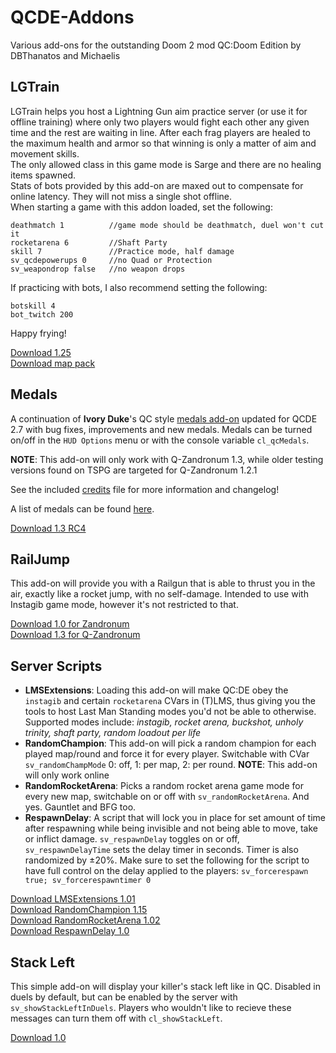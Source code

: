 # QCDE-Addons

Various add-ons for the outstanding Doom 2 mod QC:Doom Edition by DBThanatos and Michaelis

## LGTrain
LGTrain helps you host a Lightning Gun aim practice server (or use it for offline training) where only two players would fight each other any given time and the rest are waiting in line. After each frag players are healed to the maximum health and armor so that winning is only a matter of aim and movement skills.  
The only allowed class in this game mode is Sarge and there are no healing items spawned.  
Stats of bots provided by this add-on are maxed out to compensate for online latency. They will not miss a single shot offline.  
When starting a game with this addon loaded, set the following:
```
deathmatch 1          //game mode should be deathmatch, duel won't cut it
rocketarena 6         //Shaft Party
skill 7               //Practice mode, half damage
sv_qcdepowerups 0     //no Quad or Protection
sv_weapondrop false   //no weapon drops
```
If practicing with bots, I also recommend setting the following:
```
botskill 4
bot_twitch 200
```

Happy frying!

[Download 1.25](https://allfearthesentinel.net/zandronum/download.php?file=qcde--lgtrain_v1.25.pk3)  
[Download map pack](https://allfearthesentinel.net/zandronum/download.php?file=qcde--lgtrain-arenas_v1.0.pk3)

## Medals

A continuation of **Ivory Duke**'s QC style [medals add-on](https://www.moddb.com/mods/quake-champions-doom-edition/addons/qcde-medals) updated for QCDE 2.7 with bug fixes, improvements and new medals.
Medals can be turned on/off in the `HUD Options` menu or with the console variable `cl_qcMedals`.  

**NOTE**: This add-on will only work with Q-Zandronum 1.3, while older testing versions found on TSPG are targeted for Q-Zandronum 1.2.1  

See the included [credits](https://github.com/kultasakaali/QCDE-Addons/blob/main/Medals/!CREDITS!.txt) file for more information and changelog!  

A list of medals can be found [here](https://github.com/kultasakaali/QCDE-Addons/blob/main/Medals/qcde_medals.pdf).

[Download 1.3 RC4](https://allfearthesentinel.net/zandronum/download.php?file=qcde_medals-qzantesting_v1.3_rc4.pk3)

## RailJump

This add-on will provide you with a Railgun that is able to thrust you in the air, exactly like a rocket jump, with no self-damage. Intended to use with Instagib game mode, however it's not restricted to that.

[Download 1.0 for Zandronum](https://allfearthesentinel.net/zandronum/download.php?file=qcde--railjump.pk3)  
[Download 1.3 for Q-Zandronum](https://allfearthesentinel.net/zandronum/download.php?file=qcde--railjump-qzand_v1.3.pk3)

## Server Scripts

- **LMSExtensions**: Loading this add-on will make QC:DE obey the `instagib` and certain `rocketarena` CVars in (T)LMS, thus giving you the tools to host Last Man Standing modes you'd not be able to otherwise. Supported modes include: _instagib, rocket arena, buckshot, unholy trinity, shaft party, random loadout per life_
- **RandomChampion**: This add-on will pick a random champion for each played map/round and force it for every player. Switchable with CVar `sv_randomChampMode` 0: off, 1: per map, 2: per round. **NOTE**: This add-on will only work online
- **RandomRocketArena**: Picks a random rocket arena game mode for every new map, switchable on or off with `sv_randomRocketArena`. And yes. Gauntlet and BFG too.
- **RespawnDelay**: A script that will lock you in place for set amount of time after respawning while being invisible and not being able to move, take or inflict damage. `sv_respawnDelay` toggles on or off, `sv_respawnDelayTime` sets the delay timer in seconds. Timer is also randomized by ±20%. Make sure to set the following for the script to have full control on the delay applied to the players:
`sv_forcerespawn true; sv_forcerespawntimer 0`

[Download LMSExtensions 1.01](https://allfearthesentinel.net/zandronum/download.php?file=qcde--lmsextensions_v1.01.pk3)  
[Download RandomChampion 1.15](https://allfearthesentinel.net/zandronum/download.php?file=qcde--randomchampion_v1.15.pk3)  
[Download RandomRocketArena 1.02](https://allfearthesentinel.net/zandronum/download.php?file=qcde--randomrocketarena_v1.02.pk3)  
[Download RespawnDelay 1.0](https://allfearthesentinel.net/zandronum/download.php?file=qcde--respawndelay_v1.0.pk3)

## Stack Left

This simple add-on will display your killer's stack left like in QC. Disabled in duels by default, but can be enabled by the server with `sv_showStackLeftInDuels`. Players who wouldn't like to recieve these messages can turn them off with `cl_showStackLeft`.

[Download 1.0](https://allfearthesentinel.net/zandronum/download.php?file=qcde--stackleft.pk3)
